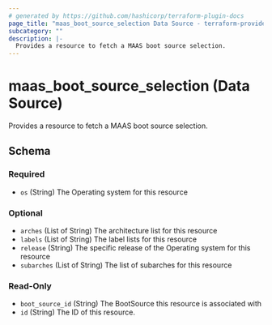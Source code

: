 ```yaml
---
# generated by https://github.com/hashicorp/terraform-plugin-docs
page_title: "maas_boot_source_selection Data Source - terraform-provider-maas"
subcategory: ""
description: |-
  Provides a resource to fetch a MAAS boot source selection.
---
```


# maas_boot_source_selection (Data Source)

Provides a resource to fetch a MAAS boot source selection.



<!-- schema generated by tfplugindocs -->
## Schema

### Required

- `os` (String) The Operating system for this resource

### Optional

- `arches` (List of String) The architecture list for this resource
- `labels` (List of String) The label lists for this resource
- `release` (String) The specific release of the Operating system for this resource
- `subarches` (List of String) The list of subarches for this resource

### Read-Only

- `boot_source_id` (String) The BootSource this resource is associated with
- `id` (String) The ID of this resource.
